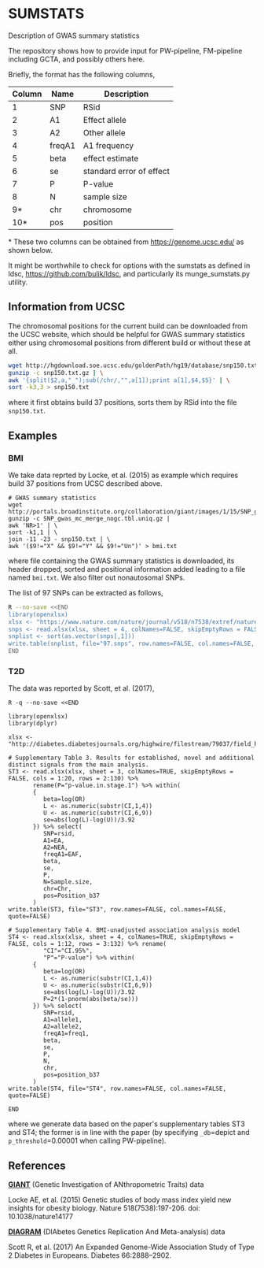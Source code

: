 # SUMSTATS

Description of GWAS summary statistics

The repository shows how to provide input for PW-pipeline, FM-pipeline including GCTA, and possibly others here.

Briefly, the format has the following columns,

Column | Name | Description
-------|------|------------
1 | SNP | RSid
2 | A1 | Effect allele
3 | A2 | Other allele
4 | freqA1 | A1 frequency
5 | beta | effect estimate
6 | se | standard error of effect
7 | P | P-value
8 | N | sample size
9*  | chr | chromosome
10* | pos | position

\* These two columns can be obtained from https://genome.ucsc.edu/ as shown below.

It might be worthwhile to check for options with the sumstats as defined in ldsc, https://github.com/bulik/ldsc, and particularly its munge_sumstats.py utility.

## Information from UCSC

The chromosomal positions for the current build can be downloaded from the UCSC website, which
should be helpful for GWAS summary statistics either using chromosomal positions from different
build or without these at all.
```bash
wget http://hgdownload.soe.ucsc.edu/goldenPath/hg19/database/snp150.txt.gz
gunzip -c snp150.txt.gz | \
awk '{split($2,a,"_");sub(/chr/,"",a[1]);print a[1],$4,$5}' | \
sort -k3,3 > snp150.txt
```
where it first obtains build 37 positions, sorts them by RSid into the file `snp150.txt`.

## Examples

### BMI

We take data reprted by Locke, et al. (2015) as example which requires build 37 positions from UCSC described above.
```
# GWAS summary statistics
wget http://portals.broadinstitute.org/collaboration/giant/images/1/15/SNP_gwas_mc_merge_nogc.tbl.uniq.gz
gunzip -c SNP_gwas_mc_merge_nogc.tbl.uniq.gz |
awk 'NR>1' | \
sort -k1,1 | \
join -11 -23 - snp150.txt | \
awk '($9!="X" && $9!="Y" && $9!="Un")' > bmi.txt
```
where file containing the GWAS summary statistics is downloaded, its header dropped, sorted and positional information added leading to a file named `bmi.txt`.
We also filter out nonautosomal SNPs.

The list of 97 SNPs can be extracted as follows,
```bash
R --no-save <<END
library(openxlsx)
xlsx <- "https://www.nature.com/nature/journal/v518/n7538/extref/nature14177-s2.xlsx"
snps <- read.xlsx(xlsx, sheet = 4, colNames=FALSE, skipEmptyRows = FALSE, cols = 1, rows = 5:101)
snplist <- sort(as.vector(snps[,1]))
write.table(snplist, file="97.snps", row.names=FALSE, col.names=FALSE, quote=FALSE)
END
```

### T2D

The data was reported by Scott, et al. (2017),
```
R -q --no-save <<END

library(openxlsx)
library(dplyr)

xlsx <- "http://diabetes.diabetesjournals.org/highwire/filestream/79037/field_highwire_adjunct_files/1/DB161253SupplementaryData2.xlsx"

# Supplementary Table 3. Results for established, novel and additional distinct signals from the main analysis.
ST3 <- read.xlsx(xlsx, sheet = 3, colNames=TRUE, skipEmptyRows = FALSE, cols = 1:20, rows = 2:130) %>%
       rename(P="p-value.in.stage.1") %>% within(
       {
          beta=log(OR)
          L <- as.numeric(substr(CI,1,4))
          U <- as.numeric(substr(CI,6,9))
          se=abs(log(L)-log(U))/3.92
       }) %>% select(
          SNP=rsid,
          A1=EA,
          A2=NEA,
          freqA1=EAF,
          beta,
          se,
          P,
          N=Sample.size,
          chr=Chr,
          pos=Position_b37
       )
write.table(ST3, file="ST3", row.names=FALSE, col.names=FALSE, quote=FALSE)

# Supplementary Table 4. BMI-unadjusted association analysis model
ST4 <- read.xlsx(xlsx, sheet = 4, colNames=TRUE, skipEmptyRows = FALSE, cols = 1:12, rows = 3:132) %>% rename(
          "CI"="CI.95%",
          "P"="P-value") %>% within(
       {
          beta=log(OR)
          L <- as.numeric(substr(CI,1,4))
          U <- as.numeric(substr(CI,6,9))
          se=abs(log(L)-log(U))/3.92
          P=2*(1-pnorm(abs(beta/se)))
       }) %>% select(
          SNP=rsid,
          A1=allele1, 
          A2=allele2,
          freqA1=freq1,
          beta,
          se,
          P,
          N,
          chr,
          pos=position_b37
       )
write.table(ST4, file="ST4", row.names=FALSE, col.names=FALSE, quote=FALSE)

END
```
where we generate data based on the paper's supplementary tables ST3 and ST4; the former is in line with the paper (by 
specifying  `_db`=depict and `p_threshold`=0.00001 when calling PW-pipeline).

## References

**[GIANT](https://portals.broadinstitute.org/collaboration/giant/index.php/Main_Page)** (Genetic Investigation of ANthropometric Traits) data

Locke AE, et al. (2015) Genetic studies of body mass index yield new insights for obesity biology. Nature 518(7538):197-206. doi: 10.1038/nature14177

**[DIAGRAM](http://www.diagram-consortium.org/)** (DIAbetes Genetics Replication And Meta-analysis) data

Scott R, et al. (2017) An Expanded Genome-Wide Association Study of Type 2 Diabetes in Europeans. Diabetes 66:2888–2902.
